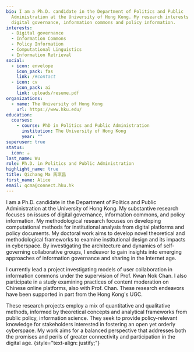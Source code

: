```yaml
---
bio: I am a Ph.D. candidate in the Department of Politics and Public
  Administration at the University of Hong Kong. My research interests include
  digital governance, information commons and policy information.
interests:
  - Digital governance
  - Information Commons
  - Policy Information
  - Computational Linguistics
  - Information Retrieval
social:
  - icon: envelope
    icon_pack: fas
    link: /#contact
  - icon: cv
    icon_pack: ai
    link: uploads/resume.pdf
organizations:
  - name: The University of Hong Kong
    url: https://www.hku.edu/
education:
  courses:
    - course: PhD in Politics and Public Administration
      institution: The University of Hong Kong
      year: ""
superuser: true
status:
  icon: ☕️
last_name: Wu
role: Ph.D. in Politics and Public Administration
highlight_name: true
title: Qichang Ma 馬琪昌
first_name: Alice
email: qcma@connect.hku.hk
---
```

I am a Ph.D. candidate in the Department of Politics and Public Administration at the University of Hong Kong. My substantive research focuses on issues of digital governance, information commons, and policy information. My methodological research focuses on developing computational methods for institutional analysis from digital platforms and policy documents. My doctoral work aims to develop novel theoretical and methodological frameworks to examine institutional design and its impacts in cyberspace. By investigating the architecture and dynamics of self-governing collaborative groups, I endeavor to gain insights into emerging approaches of information governance and sharing in the Internet age. 

I currently lead a project investigating models of user collaboration in information commons under the supervision of Prof. Kwan Nok Chan. I also participate in a study examining practices of content moderation on Chinese online platforms, also with Prof. Chan. These research endeavors have been supported in part from the Hong Kong's UGC.

These research projects employ a mix of quantitative and qualitative methods, informed by theoretical concepts and analytical frameworks from public policy, information science. They seek to provide policy-relevant knowledge for stakeholders interested in fostering an open yet orderly cyberspace. My work aims for a balanced perspective that addresses both the promises and perils of greater connectivity and participation in the digital age.
{style="text-align: justify;"}